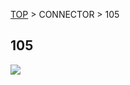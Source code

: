 <a href="http://fabo1.github.io/Web/">TOP</a> > CONNECTOR > 105
## 105
<img src="https://github.com/FaBo1/connector_rs232c/blob/master/Image/connector_%23105.jpg?raw=true">
